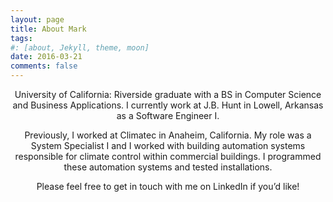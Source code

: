 ```yaml
---
layout: page
title: About Mark
tags:
#: [about, Jekyll, theme, moon]
date: 2016-03-21
comments: false
---
```

    
<html>

<body>
<div>
   <center>University of California: Riverside graduate with a BS in Computer Science and Business Applications. I currently work at J.B. Hunt in Lowell, Arkansas as a Software Engineer I.
       
Previously, I worked at Climatec in Anaheim, California. My role was a System Specialist I and I worked with building automation systems responsible for climate control within commercial buildings. I programmed these automation systems and tested installations. 

Please feel free to get in touch with me on LinkedIn if you’d like!
</center>
</div>

